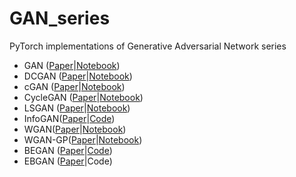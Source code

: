 # GAN_series
PyTorch implementations of Generative Adversarial Network series

* GAN ([Paper](https://arxiv.org/pdf/1406.2661.pdf)|[Notebook](https://github.com/anhtuan85/GAN_series/blob/master/GAN_2014.ipynb))
* DCGAN ([Paper](https://arxiv.org/pdf/1511.06434.pdf)|[Notebook](https://github.com/anhtuan85/GAN_series/blob/master/DCGAN.ipynb))
* cGAN ([Paper](https://arxiv.org/pdf/1411.1784.pdf)|[Notebook](https://github.com/anhtuan85/GAN_series/blob/master/cGAN.ipynb))
* CycleGAN ([Paper](https://arxiv.org/pdf/1703.10593.pdf)|[Notebook](https://github.com/anhtuan85/GAN_series/blob/master/CycleGAN.ipynb))
* LSGAN ([Paper](https://arxiv.org/pdf/1611.04076.pdf)|[Notebook](https://github.com/anhtuan85/GAN_series/blob/master/LSGAN.ipynb))
* InfoGAN([Paper](https://arxiv.org/pdf/1606.03657.pdf)|[Code](https://github.com/anhtuan85/GAN_series/blob/master/InfoGAN/infoGAN.py))
* WGAN([Paper](https://arxiv.org/pdf/1701.07875.pdf)|[Notebook](https://github.com/anhtuan85/GAN_series/blob/master/WGAN.ipynb))
* WGAN-GP([Paper](https://arxiv.org/pdf/1704.00028.pdf)|[Notebook](https://github.com/anhtuan85/GAN_series/blob/master/WGAN-GP.ipynb))
* BEGAN ([Paper](https://arxiv.org/pdf/1703.10717.pdf)|[Code](https://github.com/anhtuan85/GAN_series/tree/master/BEGAN))
* EBGAN ([Paper](https://arxiv.org/abs/1609.03126)|Code)
